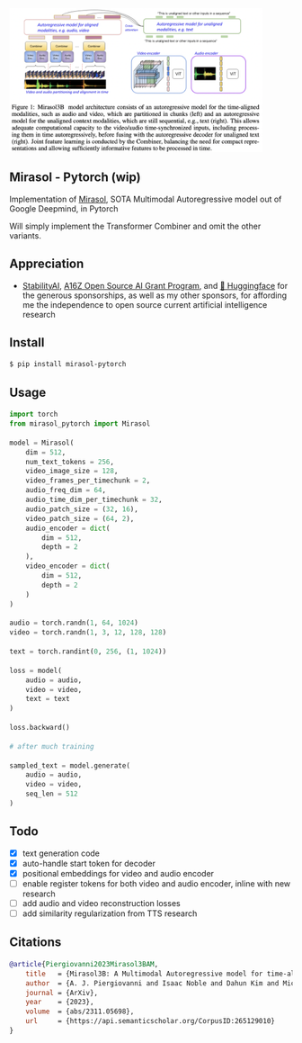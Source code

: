 <img src="./mirasol.png" width="450px"></img>

## Mirasol - Pytorch (wip)

Implementation of <a href="https://arxiv.org/abs/2311.05698">Mirasol</a>, SOTA Multimodal Autoregressive model out of Google Deepmind, in Pytorch

Will simply implement the Transformer Combiner and omit the other variants.

## Appreciation

- <a href="https://stability.ai/">StabilityAI</a>, <a href="https://a16z.com/supporting-the-open-source-ai-community/">A16Z Open Source AI Grant Program</a>, and <a href="https://huggingface.co/">🤗 Huggingface</a> for the generous sponsorships, as well as my other sponsors, for affording me the independence to open source current artificial intelligence research

## Install

```bash
$ pip install mirasol-pytorch
```

## Usage

```python
import torch
from mirasol_pytorch import Mirasol

model = Mirasol(
    dim = 512,
    num_text_tokens = 256,
    video_image_size = 128,
    video_frames_per_timechunk = 2,
    audio_freq_dim = 64,
    audio_time_dim_per_timechunk = 32,
    audio_patch_size = (32, 16),
    video_patch_size = (64, 2),
    audio_encoder = dict(
        dim = 512,
        depth = 2
    ),
    video_encoder = dict(
        dim = 512,
        depth = 2
    )
)

audio = torch.randn(1, 64, 1024)
video = torch.randn(1, 3, 12, 128, 128)

text = torch.randint(0, 256, (1, 1024))

loss = model(
    audio = audio,
    video = video,
    text = text
)

loss.backward()

# after much training

sampled_text = model.generate(
    audio = audio,
    video = video,
    seq_len = 512
)
```

## Todo

- [x] text generation code
- [x] auto-handle start token for decoder
- [x] positional embeddings for video and audio encoder
- [ ] enable register tokens for both video and audio encoder, inline with new research
- [ ] add audio and video reconstruction losses
- [ ] add similarity regularization from TTS research

## Citations

```bibtex
@article{Piergiovanni2023Mirasol3BAM,
    title   = {Mirasol3B: A Multimodal Autoregressive model for time-aligned and contextual modalities},
    author  = {A. J. Piergiovanni and Isaac Noble and Dahun Kim and Michael S. Ryoo and Victor Gomes and Anelia Angelova},
    journal = {ArXiv},
    year    = {2023},
    volume  = {abs/2311.05698},
    url     = {https://api.semanticscholar.org/CorpusID:265129010}
}
```
